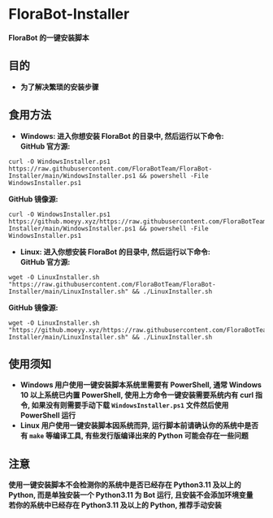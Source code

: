 # FloraBot-Installer
**FloraBot 的一键安装脚本**
## 目的
* **为了解决繁琐的安装步骤**
## 食用方法
* **Windows: 进入你想安装 FloraBot 的目录中, 然后运行以下命令:**  
**GitHub 官方源:**  
```Shell
curl -O WindowsInstaller.ps1 https://raw.githubusercontent.com/FloraBotTeam/FloraBot-Installer/main/WindowsInstaller.ps1 && powershell -File WindowsInstaller.ps1
```
**GitHub 镜像源:**  
```Shell
curl -O WindowsInstaller.ps1 https://github.moeyy.xyz/https://raw.githubusercontent.com/FloraBotTeam/FloraBot-Installer/main/WindowsInstaller.ps1 && powershell -File WindowsInstaller.ps1
```
* **Linux: 进入你想安装 FloraBot 的目录中, 然后运行以下命令:**  
**GitHub 官方源:**  
```Shell
wget -O LinuxInstaller.sh "https://raw.githubusercontent.com/FloraBotTeam/FloraBot-Installer/main/LinuxInstaller.sh" && ./LinuxInstaller.sh
```
**GitHub 镜像源:**  
```Shell
wget -O LinuxInstaller.sh "https://github.moeyy.xyz/https://raw.githubusercontent.com/FloraBotTeam/FloraBot-Installer/main/LinuxInstaller.sh" && ./LinuxInstaller.sh
```
## 使用须知
* **Windows 用户使用一键安装脚本系统里需要有 PowerShell, 通常 Windows 10 以上系统已内置 PowerShell, 使用上方命令一键安装需要系统内有 curl 指令, 如果没有则需要手动下载 `WindowsInstaller.ps1` 文件然后使用 PowerShell 运行**  
* **Linux 用户使用一键安装脚本因系统而异, 运行脚本前请确认你的系统中是否有 `make` 等编译工具, 有些发行版编译出来的 Python 可能会存在一些问题**
## 注意
**使用一键安装脚本不会检测你的系统中是否已经存在 Python3.11 及以上的 Python, 而是单独安装一个 Python3.11 为 Bot 运行, 且安装不会添加环境变量**  
**若你的系统中已经存在 Python3.11 及以上的 Python, 推荐手动安装**
